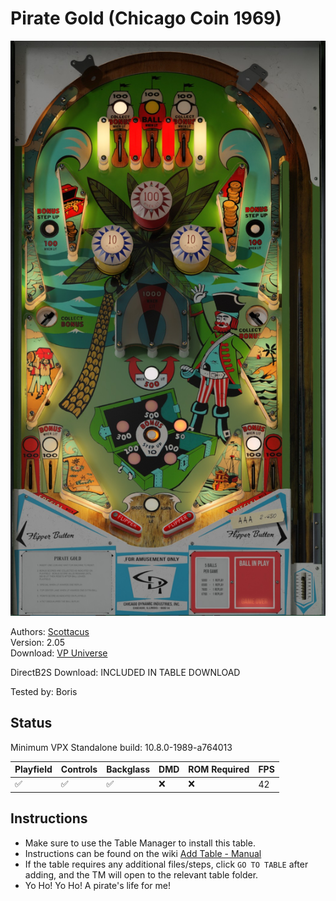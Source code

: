 # Pirate Gold (Chicago Coin 1969)

![Table Preview](../../images/vpx-pirategold.jpg)

Authors: [Scottacus](https://vpuniverse.com/profile/11566-scottacus/)  
Version: 2.05  
Download: [VP Universe](https://vpuniverse.com/files/file/10866-pirate-gold-chicago-coin-1969/)

DirectB2S
Download: INCLUDED IN TABLE DOWNLOAD  

Tested by: Boris

## Status 

Minimum VPX Standalone build: 10.8.0-1989-a764013

| Playfield | Controls | Backglass | DMD | ROM Required | FPS | 
|-----------|----------|-----------|-----|--------------|-----|
| :white_check_mark: | :white_check_mark: | :white_check_mark: | :x: | :x: | 42 |

## Instructions

- Make sure to use the Table Manager to install this table.
- Instructions can be found on the wiki [Add Table - Manual](https://github.com/LegendsUnchained/vpx-standalone-alp4k/wiki/%5B04%5D-%F0%9F%A7%A1-TM-%E2%80%90-Other-Features#add-table---manual)
- If the table requires any additional files/steps, click `GO TO TABLE` after adding, and the TM will open to the relevant table folder.
- Yo Ho! Yo Ho! A pirate's life for me!

